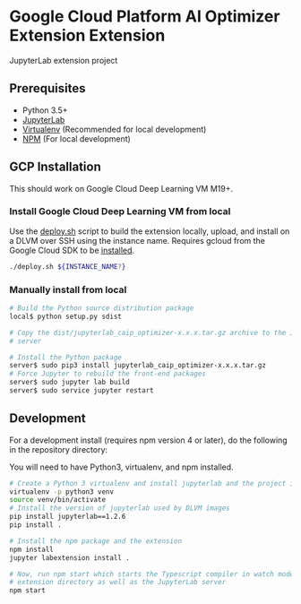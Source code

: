 # Google Cloud Platform AI Optimizer Extension Extension

JupyterLab extension project

## Prerequisites

* Python 3.5+
* [JupyterLab](https://jupyterlab.readthedocs.io/en/stable/getting_started/installation.html)
* [Virtualenv](https://virtualenv.pypa.io/en/latest/) (Recommended for local development)
* [NPM](https://nodejs.org/en/) (For local development)

## GCP Installation

This should work on Google Cloud Deep Learning VM M19+.

### Install Google Cloud Deep Learning VM from local

Use the [deploy.sh](./deploy.sh) script to build the extension locally, upload, and
install on a DLVM over SSH using the instance name. Requires gcloud from the Google Cloud SDK to be [installed](https://cloud.google.com/sdk/install).

```bash
./deploy.sh ${INSTANCE_NAME?}
```
### Manually install from local

```bash
# Build the Python source distribution package
local$ python setup.py sdist

# Copy the dist/jupyterlab_caip_optimizer-x.x.x.tar.gz archive to the JupyterLab
# server

# Install the Python package
server$ sudo pip3 install jupyterlab_caip_optimizer-x.x.x.tar.gz
# Force Jupyter to rebuild the front-end packages
server$ sudo jupyter lab build
server$ sudo service jupyter restart
```

## Development

For a development install (requires npm version 4 or later), do the following in the repository directory:

You will need to have Python3, virtualenv, and npm installed.

```bash
# Create a Python 3 virtualenv and install jupyterlab and the project in edit mode
virtualenv -p python3 venv
source venv/bin/activate
# Install the version of jupyterlab used by DLVM images
pip install jupyterlab==1.2.6
pip install .

# Install the npm package and the extension
npm install
jupyter labextension install .

# Now, run npm start which starts the Typescript compiler in watch mode on the
# extension directory as well as the JupyterLab server
npm start
```
